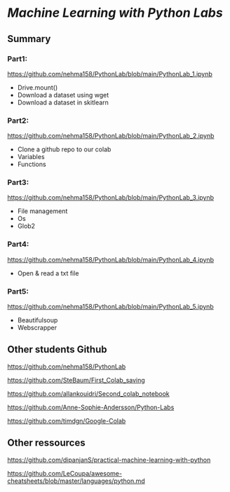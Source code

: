 # *Machine Learning with Python Labs*
## Summary
### Part1: 
https://github.com/nehma158/PythonLab/blob/main/PythonLab_1.ipynb
* Drive.mount()
* Download a dataset using wget
* Download a dataset in skitlearn

### Part2: 
https://github.com/nehma158/PythonLab/blob/main/PythonLab_2.ipynb
* Clone a github repo to our colab
* Variables
* Functions

### Part3: 
https://github.com/nehma158/PythonLab/blob/main/PythonLab_3.ipynb
* File management
* Os
* Glob2

### Part4: 
https://github.com/nehma158/PythonLab/blob/main/PythonLab_4.ipynb
* Open & read a txt file

### Part5: 
https://github.com/nehma158/PythonLab/blob/main/PythonLab_5.ipynb
* Beautifulsoup
* Webscrapper



## Other students Github
https://github.com/nehma158/PythonLab

https://github.com/SteBaum/First_Colab_saving

https://github.com/allankouidri/Second_colab_notebook

https://github.com/Anne-Sophie-Andersson/Python-Labs

https://github.com/timdgn/Google-Colab


## Other ressources
https://github.com/dipanjanS/practical-machine-learning-with-python

https://github.com/LeCoupa/awesome-cheatsheets/blob/master/languages/python.md


